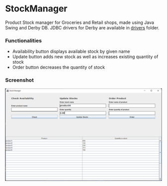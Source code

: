 # StockManager

Product Stock manager for Groceries and Retail shops, made using Java Swing and Derby DB. JDBC drivers for Derby are available in [drivers](/drivers) folder.

### Functionalities
- Availability button displays available stock by given name
- Update button adds new stock as well as increases existing quantity of stock
- Order button decreases the quantity of stock

### Screenshot
![Screenshot of Output](/screenshots/Screenshot.png)
